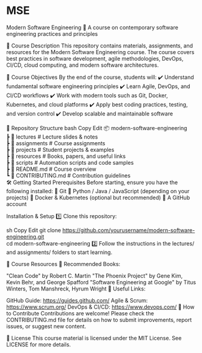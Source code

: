 # MSE
Modern Software Engineering
📌 A course on contemporary software engineering practices and principles

📖 Course Description
This repository contains materials, assignments, and resources for the Modern Software Engineering course. The course covers best practices in software development, agile methodologies, DevOps, CI/CD, cloud computing, and modern software architectures.

📌 Course Objectives
By the end of the course, students will:
✔️ Understand fundamental software engineering principles
✔️ Learn Agile, DevOps, and CI/CD workflows
✔️ Work with modern tools such as Git, Docker, Kubernetes, and cloud platforms
✔️ Apply best coding practices, testing, and version control
✔️ Develop scalable and maintainable software

📂 Repository Structure
bash
Copy
Edit
📦 modern-software-engineering  
 ┣ 📁 lectures         # Lecture slides & notes  
 ┣ 📁 assignments      # Course assignments  
 ┣ 📁 projects        # Student projects & examples  
 ┣ 📁 resources       # Books, papers, and useful links  
 ┣ 📁 scripts         # Automation scripts and code samples  
 ┣ 📜 README.md       # Course overview  
 ┗ 📜 CONTRIBUTING.md  # Contribution guidelines  
🛠 Getting Started
Prerequisites
Before starting, ensure you have the following installed:
🔹 Git
🔹 Python / Java / JavaScript (depending on your projects)
🔹 Docker & Kubernetes (optional but recommended)
🔹 A GitHub account

Installation & Setup
1️⃣ Clone this repository:

sh
Copy
Edit
git clone https://github.com/yourusername/modern-software-engineering.git  
cd modern-software-engineering
2️⃣ Follow the instructions in the lectures/ and assignments/ folders to start learning.

🔗 Course Resources
📌 Recommended Books:

"Clean Code" by Robert C. Martin
"The Phoenix Project" by Gene Kim, Kevin Behr, and George Spafford
"Software Engineering at Google" by Titus Winters, Tom Manshreck, Hyrum Wright
📌 Useful Links:

GitHub Guide: https://guides.github.com/
Agile & Scrum: https://www.scrum.org/
DevOps & CI/CD: https://www.devops.com/
📢 How to Contribute
Contributions are welcome! Please check the CONTRIBUTING.md file for details on how to submit improvements, report issues, or suggest new content.

📝 License
This course material is licensed under the MIT License. See LICENSE for more details.


